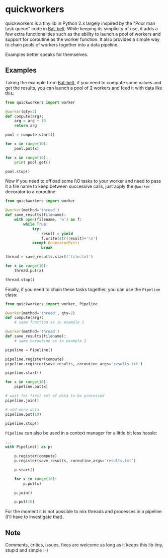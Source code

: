 # quickworkers
quickworkers is a tiny lib in Python 2.x largely inspired by the "Poor man task queue" code in [Bat-belt](https://github.com/sametmax/Bat-belt). While keeping its simplicity of use, it adds a few extra  functionalities such as the ability to launch a pool of workers and support for coroutine as the worker function. It also provides a simple way to chain pools of workers together into a data pipeline. 

Examples better speaks for themselves.

## Examples

Taking the example from [Bat-belt](https://github.com/sametmax/Bat-belt), if you need to compute some values and get the results, you can launch a pool of 2 workers and feed it with data like this:

```python
from quickworkers import worker

@worker(qty=2)
def compute(arg):
    arg = arg + 10
    return arg

pool = compute.start()

for x in range(10):
    pool.put(x)

for x in range(10):
    print pool.get()

pool.stop()
```

Now if you need to offload some I\O tasks to your worker and need to pass it a file name to keep between successive calls, just apply the `@worker` decorator to a coroutine:

```python
from quickworkers import worker

@worker(method='thread')
def save_results(filename):
    with open(filename, 'w') as f:
        while True:
            try:
                result = yield
                f.write(str(result)+'\n')
            except GeneratorExit:
                break

thread = save_results.start('file.txt')

for x in range(10):
    thread.put(x)

thread.stop()
```

Finally, if you need to chain these tasks together, you can use the `Pipeline` class:

```python
from quickworkers import worker, Pipeline

@worker(method='thread', qty=2)
def compute(arg):
    # same function as in example 1

@worker(method='thread')
def save_results(filename):
    # same coroutine as in example 2

pipeline = Pipeline()

pipeline.register(compute)
pipeline.register(save_results, coroutine_args='results.txt')

pipeline.start()

for x in range(10):
    pipeline.put(x)

# wait for first set of data to be processed    
pipeline.join()

# add more data
pipeline.put(10)

pipeline.stop()
```

`Pipeline` can also be used in a context manager for a little bit less hassle:
```python
...
with Pipeline() as p:

    p.register(compute)
    p.register(save_results, coroutine_args='results.txt')

    p.start()

    for x in range(10):
        p.put(x)

    p.join()

    p.put(10)
```

For the moment it is not possible to mix threads and processes in a pipeline (I'll have to investigate that).

## Note

Comments, critics, issues, fixes are welcome as long as it keeps this lib tiny, stupid and simple :-)
